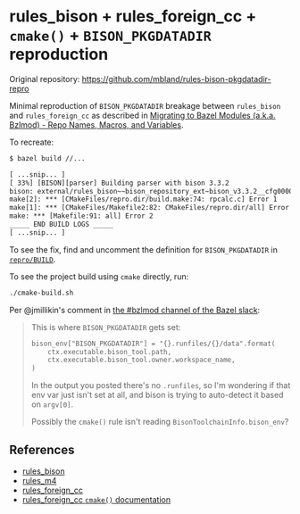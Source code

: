 # rules_bison + rules_foreign_cc + `cmake()` + `BISON_PKGDATADIR` reproduction

Original repository: <https://github.com/mbland/rules-bison-pkgdatadir-repro>

Minimal reproduction of `BISON_PKGDATADIR` breakage between `rules_bison` and
`rules_foreign_cc` as described in [Migrating to Bazel Modules (a.k.a. Bzlmod) -
Repo Names, Macros, and Variables][blog].

To recreate:

```txt
$ bazel build //...

[ ...snip... ]
[ 33%] [BISON][parser] Building parser with bison 3.3.2
bison: external/rules_bison~~bison_repository_ext~bison_v3.3.2__cfg00000B62/data/m4sugar/m4sugar.m4: cannot open: No such file or directory
make[2]: *** [CMakeFiles/repro.dir/build.make:74: rpcalc.c] Error 1
make[1]: *** [CMakeFiles/Makefile2:82: CMakeFiles/repro.dir/all] Error 2
make: *** [Makefile:91: all] Error 2
_____ END BUILD LOGS _____
[ ...snip... ]
```

To see the fix, find and uncomment the definition for `BISON_PKGDATADIR` in
[`repro/BUILD`][build].

To see the project build using `cmake` directly, run:

```txt
./cmake-build.sh
```

Per @jmillikin's comment in [the #bzlmod channel of the Bazel slack][slack]:

> This is where `BISON_PKGDATADIR` gets set:
>
> ```txt
> bison_env["BISON_PKGDATADIR"] = "{}.runfiles/{}/data".format(
>     ctx.executable.bison_tool.path,
>     ctx.executable.bison_tool.owner.workspace_name,
> )
> ```
>
> In the output you posted there's no `.runfiles`, so I'm wondering if that env
> var just isn't set at all, and bison is trying to auto-detect it based on
> `argv[0]`.
>
> Possibly the `cmake()` rule isn't reading `BisonToolchainInfo.bison_env`?

## References

- [rules_bison](https://github.com/jmillikin/rules_bison)
- [rules_m4](https://github.com/jmillikin/rules_m4)
- [rules_foreign_cc](https://github.com/bazelbuild/rules_foreign_cc)
- [rules_foreign_cc `cmake()` documentation](https://bazelbuild.github.io/rules_foreign_cc/main/cmake.html#cmake)

[blog]: https://blog.engflow.com/2024/09/06/migrating-to-bazel-modules-aka-bzlmod---repo-names-macros-and-variables/#updating-an-environment-variable-in-a-cmake-build-target
[build]: ./repro/BUILD
[slack]: https://bazelbuild.slack.com/archives/C014RARENH0/p1725925857793329?thread_ts=1725637275.962299&cid=C014RARENH0
